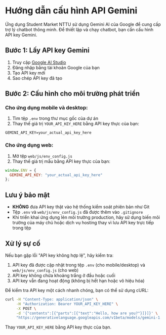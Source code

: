 # Hướng dẫn cấu hình API Gemini

Ứng dụng Student Market NTTU sử dụng Gemini AI của Google để cung cấp trợ lý chatbot thông minh. Để thiết lập và chạy chatbot, bạn cần cấu hình API key Gemini.

## Bước 1: Lấy API key Gemini

1. Truy cập [Google AI Studio](https://makersuite.google.com/app/apikey)
2. Đăng nhập bằng tài khoản Google của bạn
3. Tạo API key mới
4. Sao chép API key đã tạo

## Bước 2: Cấu hình cho môi trường phát triển

### Cho ứng dụng mobile và desktop:

1. Tìm tệp `.env` trong thư mục gốc của dự án
2. Thay thế giá trị `YOUR_API_KEY_HERE` bằng API key thực của bạn:

```
GEMINI_API_KEY=your_actual_api_key_here
```

### Cho ứng dụng web:

1. Mở tệp `web/js/env_config.js`
2. Thay thế giá trị mẫu bằng API key thực của bạn:

```javascript
window.ENV = {
  GEMINI_API_KEY: "your_actual_api_key_here"
};
```

## Lưu ý bảo mật

- **KHÔNG** đưa API key thật vào hệ thống kiểm soát phiên bản như Git
- Tệp `.env` và `web/js/env_config.js` đã được thêm vào `.gitignore`
- Khi triển khai ứng dụng lên môi trường production, hãy sử dụng biến môi trường của máy chủ hoặc dịch vụ hosting thay vì lưu API key trực tiếp trong tệp

## Xử lý sự cố

Nếu bạn gặp lỗi "API key không hợp lệ", hãy kiểm tra:

1. API key đã được cập nhật trong tệp `.env` (cho mobile/desktop) và `web/js/env_config.js` (cho web)
2. API key không chứa khoảng trắng ở đầu hoặc cuối
3. API key vẫn đang hoạt động (không bị hết hạn hoặc vô hiệu hóa)

Để kiểm tra API key một cách nhanh chóng, bạn có thể sử dụng cURL:

```bash
curl -H "Content-Type: application/json" \
     -H "Authorization: Bearer YOUR_API_KEY_HERE" \
     -X POST \
     -d '{"contents":[{"parts":[{"text":"Hello, how are you?"}]}]}' \
     "https://generativelanguage.googleapis.com/v1beta/models/gemini-1.5-pro:generateContent"
```

Thay `YOUR_API_KEY_HERE` bằng API key thực của bạn. 
